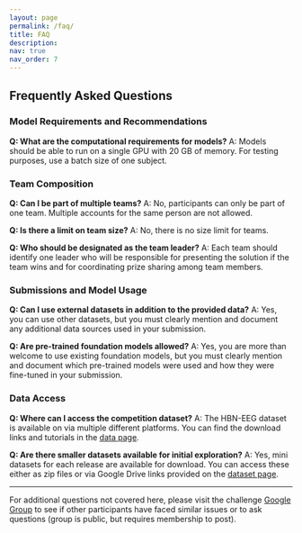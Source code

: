 ```yaml
---
layout: page
permalink: /faq/
title: FAQ
description:
nav: true
nav_order: 7
---
```


## Frequently Asked Questions

### **Model Requirements and Recommendations**

**Q: What are the computational requirements for models?**
A: Models should be able to run on a single GPU with 20 GB of memory. For testing purposes, use a batch size of one subject.

### **Team Composition**

**Q: Can I be part of multiple teams?**
A: No, participants can only be part of one team. Multiple accounts for the same person are not allowed.

**Q: Is there a limit on team size?**
A: No, there is no size limit for teams.

**Q: Who should be designated as the team leader?**
A: Each team should identify one leader who will be responsible for presenting the solution if the team wins and for coordinating prize sharing among team members.

### **Submissions and Model Usage**

**Q: Can I use external datasets in addition to the provided data?**
A: Yes, you can use other datasets, but you must clearly mention and document any additional data sources used in your submission.

**Q: Are pre-trained foundation models allowed?**
A: Yes, you are more than welcome to use existing foundation models, but you must clearly mention and document which pre-trained models were used and how they were fine-tuned in your submission.

### **Data Access**

**Q: Where can I access the competition dataset?**
A: The HBN-EEG dataset is available on via multiple different platforms. You can find the download links and tutorials in the [data page](https://eeg2025.github.io/data/).

**Q: Are there smaller datasets available for initial exploration?**
A: Yes, mini datasets for each release are available for download. You can access these either as zip files or via Google Drive links provided on the [dataset page](https://neuromechanist.github.io/data/hbn/).

---

For additional questions not covered here, please visit the challenge [Google Group](https://groups.google.com/u/2/g/neurips2025-eeg-competition) to see if other participants have faced similar issues or to ask questions (group is public, but requires membership to post).
